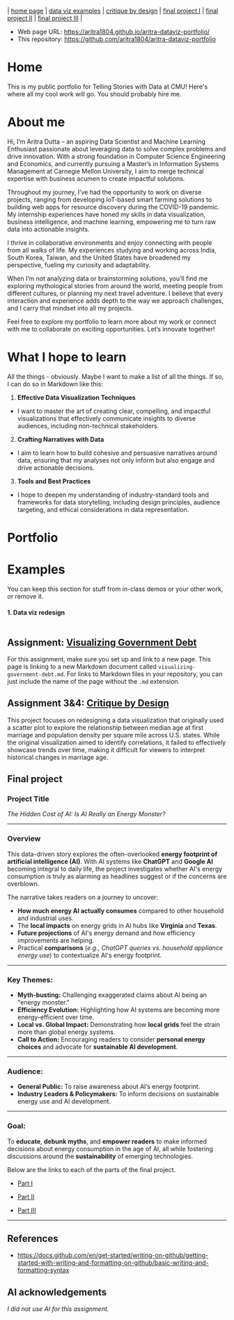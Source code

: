 | [home page](https://aritra1804.github.io/aritra-dataviz-portfolio/) | [data viz examples](dataviz-examples) | [critique by design](critique-by-design) | [final project I](final-project-part-one) | [final project II](final-project-part-two) | [final project III](final-project-part-three) |

- Web page URL: https://aritra1804.github.io/aritra-dataviz-portfolio/
- This repository: https://github.com/aritra1804/aritra-dataviz-portfolio

# Home
This is my public portfolio for Telling Stories with Data at CMU!  Here's where all my cool work will go.  You should probably hire me. 

# About me
Hi, I’m Aritra Dutta – an aspiring Data Scientist and Machine Learning Enthusiast passionate about leveraging data to solve complex problems and drive innovation. With a strong foundation in Computer Science Engineering and Economics, and currently pursuing a Master’s in Information Systems Management at Carnegie Mellon University, I aim to merge technical expertise with business acumen to create impactful solutions.

Throughout my journey, I’ve had the opportunity to work on diverse projects, ranging from developing IoT-based smart farming solutions to building web apps for resource discovery during the COVID-19 pandemic. My internship experiences have honed my skills in data visualization, business intelligence, and machine learning, empowering me to turn raw data into actionable insights.

I thrive in collaborative environments and enjoy connecting with people from all walks of life. My experiences studying and working across India, South Korea, Taiwan, and the United States have broadened my perspective, fueling my curiosity and adaptability.

When I’m not analyzing data or brainstorming solutions, you’ll find me exploring mythological stories from around the world, meeting people from different cultures, or planning my next travel adventure. I believe that every interaction and experience adds depth to the way we approach challenges, and I carry that mindset into all my projects.

Feel free to explore my portfolio to learn more about my work or connect with me to collaborate on exciting opportunities. Let’s innovate together!

# What I hope to learn
All the things - obviously. Maybe I want to make a list of all the things.  If so, I can do so in Markdown like this: 

1. **Effective Data Visualization Techniques**
- I want to master the art of creating clear, compelling, and impactful visualizations that effectively communicate insights to diverse audiences, including non-technical stakeholders.

2. **Crafting Narratives with Data**
- I aim to learn how to build cohesive and persuasive narratives around data, ensuring that my analyses not only inform but also engage and drive actionable decisions.

3. **Tools and Best Practices**
- I hope to deepen my understanding of industry-standard tools and frameworks for data storytelling, including design principles, audience targeting, and ethical considerations in data representation.


# Portfolio

# Examples
You can keep this section for stuff from in-class demos or your other work, or remove it. 
#### 1. Data viz redesign
<div style="min-height:660px" id="datawrapper-vis-M9WpL"><img src="https://datawrapper.dwcdn.net/M9WpL/full.png" alt="" />


## Assignment: [Visualizing Government Debt](visualizing-government-debt)
For this assignment, make sure you set up and link to a new page.  This page is linking to a new Markdown document called `visualizing-government-debt.md`.  For links to Markdown files in your repository, you can just include the name of the page without the `.md` extension. 

## Assignment 3&4: [Critique by Design](critique-by-design)
This project focuses on redesigning a data visualization that originally used a scatter plot to explore the relationship between median age at first marriage and population density per square mile across U.S. states. While the original visualization aimed to identify correlations, it failed to effectively showcase trends over time, making it difficult for viewers to interpret historical changes in marriage age.

## Final project

### **Project Title**  
*The Hidden Cost of AI: Is AI Really an Energy Monster?*

---

### **Overview**  
This data-driven story explores the often-overlooked **energy footprint of artificial intelligence (AI)**. With AI systems like **ChatGPT** and **Google AI** becoming integral to daily life, the project investigates whether AI's energy consumption is truly as alarming as headlines suggest or if the concerns are overblown.

The narrative takes readers on a journey to uncover:  
- **How much energy AI actually consumes** compared to other household and industrial uses.  
- The **local impacts** on energy grids in AI hubs like **Virginia** and **Texas**.  
- **Future projections** of AI's energy demand and how efficiency improvements are helping.  
- Practical **comparisons** (*e.g., ChatGPT queries vs. household appliance energy use*) to contextualize AI's energy footprint.

---

### **Key Themes:**  
- **Myth-busting:** Challenging exaggerated claims about AI being an "energy monster."  
- **Efficiency Evolution:** Highlighting how AI systems are becoming more energy-efficient over time.  
- **Local vs. Global Impact:** Demonstrating how **local grids** feel the strain more than global energy systems.  
- **Call to Action:** Encouraging readers to consider **personal energy choices** and advocate for **sustainable AI development**.


---

### **Audience:**  
- **General Public:** To raise awareness about AI’s energy footprint.  
- **Industry Leaders & Policymakers:** To inform decisions on sustainable energy use and AI development.

---

### **Goal:**  
To **educate**, **debunk myths**, and **empower readers** to make informed decisions about energy consumption in the age of AI, all while fostering discussions around the **sustainability** of emerging technologies.  

Below are the links to each of the parts of the final project.


- [Part I](final-project-part-one)

- [Part II](final-project-part-two)

- [Part III](final-project-part-three)

---


## References
- https://docs.github.com/en/get-started/writing-on-github/getting-started-with-writing-and-formatting-on-github/basic-writing-and-formatting-syntax 

## AI acknowledgements
_I did not use AI for this assignment._


